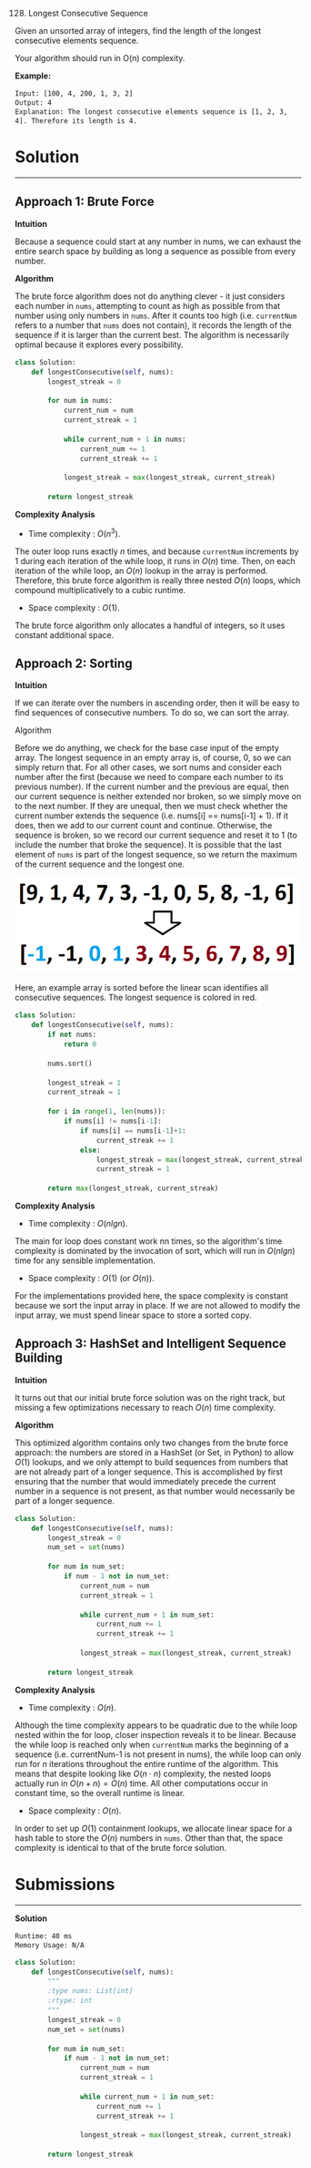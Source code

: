 128. Longest Consecutive Sequence

Given an unsorted array of integers, find the length of the longest consecutive elements sequence.

Your algorithm should run in O(n) complexity.

**Example:**
```
Input: [100, 4, 200, 1, 3, 2]
Output: 4
Explanation: The longest consecutive elements sequence is [1, 2, 3, 4]. Therefore its length is 4.
```

# Solution
---
## Approach 1: Brute Force
**Intuition**

Because a sequence could start at any number in nums, we can exhaust the entire search space by building as long a sequence as possible from every number.

**Algorithm**

The brute force algorithm does not do anything clever - it just considers each number in `nums`, attempting to count as high as possible from that number using only numbers in `nums`. After it counts too high (i.e. `currentNum` refers to a number that `nums` does not contain), it records the length of the sequence if it is larger than the current best. The algorithm is necessarily optimal because it explores every possibility.

```python
class Solution:
    def longestConsecutive(self, nums):
        longest_streak = 0

        for num in nums:
            current_num = num
            current_streak = 1

            while current_num + 1 in nums:
                current_num += 1
                current_streak += 1

            longest_streak = max(longest_streak, current_streak)

        return longest_streak
```

**Complexity Analysis**

* Time complexity : $O(n^3)$.

The outer loop runs exactly $n$ times, and because `currentNum` increments by 1 during each iteration of the while loop, it runs in $O(n)$ time. Then, on each iteration of the while loop, an $O(n)$ lookup in the array is performed. Therefore, this brute force algorithm is really three nested $O(n)$ loops, which compound multiplicatively to a cubic runtime.

* Space complexity : $O(1)$.

The brute force algorithm only allocates a handful of integers, so it uses constant additional space.

## Approach 2: Sorting
**Intuition**

If we can iterate over the numbers in ascending order, then it will be easy to find sequences of consecutive numbers. To do so, we can sort the array.

Algorithm

Before we do anything, we check for the base case input of the empty array. The longest sequence in an empty array is, of course, 0, so we can simply return that. For all other cases, we sort nums and consider each number after the first (because we need to compare each number to its previous number). If the current number and the previous are equal, then our current sequence is neither extended nor broken, so we simply move on to the next number. If they are unequal, then we must check whether the current number extends the sequence (i.e. nums[i] == nums[i-1] + 1). If it does, then we add to our current count and continue. Otherwise, the sequence is broken, so we record our current sequence and reset it to 1 (to include the number that broke the sequence). It is possible that the last element of `nums` is part of the longest sequence, so we return the maximum of the current sequence and the longest one.

![sorting](img/128_sorting.png)

Here, an example array is sorted before the linear scan identifies all consecutive sequences. The longest sequence is colored in red.

```python
class Solution:
    def longestConsecutive(self, nums):
        if not nums:
            return 0

        nums.sort()

        longest_streak = 1
        current_streak = 1

        for i in range(1, len(nums)):
            if nums[i] != nums[i-1]:
                if nums[i] == nums[i-1]+1:
                    current_streak += 1
                else:
                    longest_streak = max(longest_streak, current_streak)
                    current_streak = 1

        return max(longest_streak, current_streak)
```

**Complexity Analysis**

* Time complexity : $O(nlgn)$.

The main for loop does constant work nn times, so the algorithm's time complexity is dominated by the invocation of sort, which will run in $O(nlgn)$ time for any sensible implementation.

* Space complexity : $O(1)$ (or $O(n)$).

For the implementations provided here, the space complexity is constant because we sort the input array in place. If we are not allowed to modify the input array, we must spend linear space to store a sorted copy.

## Approach 3: HashSet and Intelligent Sequence Building
**Intuition**

It turns out that our initial brute force solution was on the right track, but missing a few optimizations necessary to reach $O(n)$ time complexity.

**Algorithm**

This optimized algorithm contains only two changes from the brute force approach: the numbers are stored in a HashSet (or Set, in Python) to allow $O(1)$ lookups, and we only attempt to build sequences from numbers that are not already part of a longer sequence. This is accomplished by first ensuring that the number that would immediately precede the current number in a sequence is not present, as that number would necessarily be part of a longer sequence.

```python
class Solution:
    def longestConsecutive(self, nums):
        longest_streak = 0
        num_set = set(nums)

        for num in num_set:
            if num - 1 not in num_set:
                current_num = num
                current_streak = 1

                while current_num + 1 in num_set:
                    current_num += 1
                    current_streak += 1

                longest_streak = max(longest_streak, current_streak)

        return longest_streak
```

**Complexity Analysis**

* Time complexity : $O(n)$.

Although the time complexity appears to be quadratic due to the while loop nested within the for loop, closer inspection reveals it to be linear. Because the while loop is reached only when `currentNum` marks the beginning of a sequence (i.e. currentNum-1 is not present in nums), the while loop can only run for $n$ iterations throughout the entire runtime of the algorithm. This means that despite looking like $O(n \cdot n)$ complexity, the nested loops actually run in $O(n + n) = O(n)$ time. All other computations occur in constant time, so the overall runtime is linear.

* Space complexity : $O(n)$.

In order to set up $O(1)$ containment lookups, we allocate linear space for a hash table to store the $O(n)$ numbers in `nums`. Other than that, the space complexity is identical to that of the brute force solution.

# Submissions
---
**Solution**
```
Runtime: 40 ms
Memory Usage: N/A
```
```python
class Solution:
    def longestConsecutive(self, nums):
        """
        :type nums: List[int]
        :rtype: int
        """
        longest_streak = 0
        num_set = set(nums)

        for num in num_set:
            if num - 1 not in num_set:
                current_num = num
                current_streak = 1

                while current_num + 1 in num_set:
                    current_num += 1
                    current_streak += 1

                longest_streak = max(longest_streak, current_streak)

        return longest_streak
```